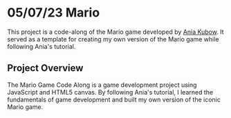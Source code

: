 # 05/07/23 Mario 

This project is a code-along of the Mario game developed by [Ania Kubow](https://youtu.be/2nucjefSr6I). It served as a template for creating my own version of the Mario game while following Ania's tutorial.

## Project Overview

The Mario Game Code Along is a game development project using JavaScript and HTML5 canvas. By following Ania's tutorial, I learned the fundamentals of game development and built my own version of the iconic Mario game.

